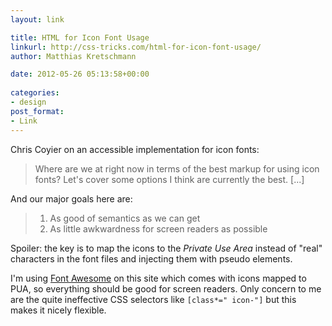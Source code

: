 ```yaml
---
layout: link

title: HTML for Icon Font Usage
linkurl: http://css-tricks.com/html-for-icon-font-usage/
author: Matthias Kretschmann

date: 2012-05-26 05:13:58+00:00
  
categories:
- design
post_format:
- Link
---
```


Chris Coyier on an accessible implementation for icon fonts:

> Where are we at right now in terms of the best markup for using icon fonts? Let's cover some options I think are currently the best. [...]

And our major goals here are:

>   1. As good of semantics as we can get
>   2. As little awkwardness for screen readers as possible

Spoiler: the key is to map the icons to the _Private Use Area_ instead of "real" characters in the font files and injecting them with pseudo elements.

I'm using [Font Awesome](http://fortawesome.github.com/Font-Awesome/) on this site which comes with icons mapped to PUA, so everything should be good for screen readers. Only concern to me are the quite ineffective CSS selectors like `[class*=" icon-"]` but this makes it nicely flexible.
